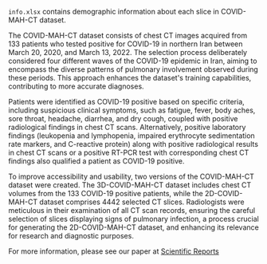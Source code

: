`info.xlsx` contains demographic information about each slice in COVID-MAH-CT dataset.


The COVID-MAH-CT dataset consists of chest CT images acquired from 133 patients who tested positive for COVID-19 in northern Iran between March 20, 2020, and March 13, 2022. The selection process deliberately considered four different waves of the COVID-19 epidemic in Iran, aiming to encompass the diverse patterns of pulmonary involvement observed during these periods. This approach enhances the dataset's training capabilities, contributing to more accurate diagnoses.

Patients were identified as COVID-19 positive based on specific criteria, including suspicious clinical symptoms, such as fatigue, fever, body aches, sore throat, headache, diarrhea, and dry cough, coupled with positive radiological findings in chest CT scans. Alternatively, positive laboratory findings (leukopenia and lymphopenia, impaired erythrocyte sedimentation rate markers, and C-reactive protein) along with positive radiological results in chest CT scans or a positive RT-PCR test with corresponding chest CT findings also qualified a patient as COVID-19 positive.

To improve accessibility and usability, two versions of the COVID-MAH-CT dataset were created. The 3D-COVID-MAH-CT dataset includes chest CT volumes from the 133 COVID-19 positive patients, while the 2D-COVID-MAH-CT dataset comprises 4442 selected CT slices. Radiologists were meticulous in their examination of all CT scan records, ensuring the careful selection of slices displaying signs of pulmonary infection, a process crucial for generating the 2D-COVID-MAH-CT dataset, and enhancing its relevance for research and diagnostic purposes.

For more information, please see our paper at [Scientific Reports](https://www.nature.com/articles/s41598-023-50742-9)

